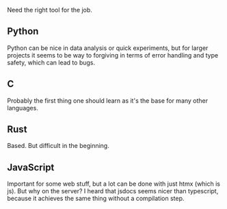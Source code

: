Need the right tool for the job.

## Python

Python can be nice in data analysis or quick experiments, but for larger projects it seems to be way to forgiving in terms of error handling and type safety, which can lead to bugs.

## C

Probably the first thing one should learn as it's the base for many other languages.

## Rust

Based. But difficult in the beginning.

## JavaScript

Important for some web stuff, but a lot can be done with just htmx (which is js). But why on the server? I heard that jsdocs seems nicer than typescript, because it achieves the same thing without a compilation step.